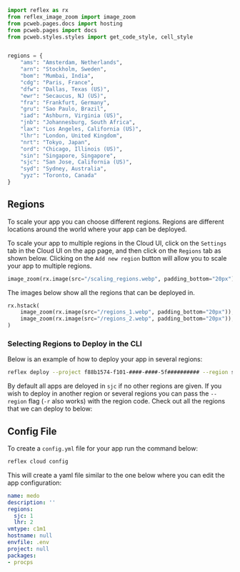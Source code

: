 ```python exec
import reflex as rx
from reflex_image_zoom import image_zoom
from pcweb.pages.docs import hosting 
from pcweb.pages import docs
from pcweb.styles.styles import get_code_style, cell_style


regions = {
    "ams": "Amsterdam, Netherlands",
    "arn": "Stockholm, Sweden",
    "bom": "Mumbai, India",
    "cdg": "Paris, France",
    "dfw": "Dallas, Texas (US)",
    "ewr": "Secaucus, NJ (US)",
    "fra": "Frankfurt, Germany",
    "gru": "Sao Paulo, Brazil",
    "iad": "Ashburn, Virginia (US)",
    "jnb": "Johannesburg, South Africa",
    "lax": "Los Angeles, California (US)",
    "lhr": "London, United Kingdom",
    "nrt": "Tokyo, Japan",
    "ord": "Chicago, Illinois (US)",
    "sin": "Singapore, Singapore",
    "sjc": "San Jose, California (US)",
    "syd": "Sydney, Australia",
    "yyz": "Toronto, Canada"
}


```

## Regions

To scale your app you can choose different regions. Regions are different locations around the world where your app can be deployed. 

To scale your app to multiple regions in the Cloud UI, click on the `Settings` tab in the Cloud UI on the app page, and then click on the `Regions` tab as shown below. Clicking on the `Add new region` button will allow you to scale your app to multiple regions.

```python eval
image_zoom(rx.image(src="/scaling_regions.webp", padding_bottom="20px"))
```

The images below show all the regions that can be deployed in.

```python eval
rx.hstack(
    image_zoom(rx.image(src="/regions_1.webp", padding_bottom="20px")),
    image_zoom(rx.image(src="/regions_2.webp", padding_bottom="20px")),
)
```

### Selecting Regions to Deploy in the CLI

Below is an example of how to deploy your app in several regions:

```bash
reflex deploy --project f88b1574-f101-####-####-5f########## --region sjc --region iad
```

By default all apps are deloyed in `sjc` if no other regions are given. If you wish to deploy in another region or several regions you can pass the `--region` flag (`-r` also works) with the region code. Check out all the regions that we can deploy to below:


## Config File

To create a `config.yml` file for your app run the command below:

```bash
reflex cloud config
```

This will create a yaml file similar to the one below where you can edit the app configuration:

```yaml
name: medo
description: ''
regions:
  sjc: 1
  lhr: 2
vmtype: c1m1
hostname: null
envfile: .env
project: null
packages:
- procps
```

